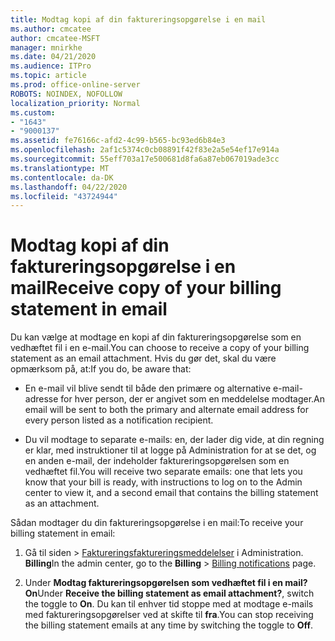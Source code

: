 ```yaml
---
title: Modtag kopi af din faktureringsopgørelse i en mail
ms.author: cmcatee
author: cmcatee-MSFT
manager: mnirkhe
ms.date: 04/21/2020
ms.audience: ITPro
ms.topic: article
ms.prod: office-online-server
ROBOTS: NOINDEX, NOFOLLOW
localization_priority: Normal
ms.custom:
- "1643"
- "9000137"
ms.assetid: fe76166c-afd2-4c99-b565-bc93ed6b84e3
ms.openlocfilehash: 2af1c5374c0cb08891f42f83e2a5e54ef17e914a
ms.sourcegitcommit: 55eff703a17e500681d8fa6a87eb067019ade3cc
ms.translationtype: MT
ms.contentlocale: da-DK
ms.lasthandoff: 04/22/2020
ms.locfileid: "43724944"
---
```

# <a name="receive-copy-of-your-billing-statement-in-email"></a><span data-ttu-id="bcdce-102">Modtag kopi af din faktureringsopgørelse i en mail</span><span class="sxs-lookup"><span data-stu-id="bcdce-102">Receive copy of your billing statement in email</span></span>

<span data-ttu-id="bcdce-103">Du kan vælge at modtage en kopi af din faktureringsopgørelse som en vedhæftet fil i en e-mail.</span><span class="sxs-lookup"><span data-stu-id="bcdce-103">You can choose to receive a copy of your billing statement as an email attachment.</span></span> <span data-ttu-id="bcdce-104">Hvis du gør det, skal du være opmærksom på, at:</span><span class="sxs-lookup"><span data-stu-id="bcdce-104">If you do, be aware that:</span></span>
  
- <span data-ttu-id="bcdce-105">En e-mail vil blive sendt til både den primære og alternative e-mail-adresse for hver person, der er angivet som en meddelelse modtager.</span><span class="sxs-lookup"><span data-stu-id="bcdce-105">An email will be sent to both the primary and alternate email address for every person listed as a notification recipient.</span></span>

- <span data-ttu-id="bcdce-106">Du vil modtage to separate e-mails: en, der lader dig vide, at din regning er klar, med instruktioner til at logge på Administration for at se det, og en anden e-mail, der indeholder faktureringsopgørelsen som en vedhæftet fil.</span><span class="sxs-lookup"><span data-stu-id="bcdce-106">You will receive two separate emails: one that lets you know that your bill is ready, with instructions to log on to the Admin center to view it, and a second email that contains the billing statement as an attachment.</span></span>

<span data-ttu-id="bcdce-107">Sådan modtager du din faktureringsopgørelse i en mail:</span><span class="sxs-lookup"><span data-stu-id="bcdce-107">To receive your billing statement in email:</span></span>
  
1. <span data-ttu-id="bcdce-108">Gå til siden \> [Faktureringsfaktureringsmeddelelser](https://go.microsoft.com/fwlink/p/?linkid=853212) i Administration. **Billing**</span><span class="sxs-lookup"><span data-stu-id="bcdce-108">In the admin center, go to the **Billing** \> [Billing notifications](https://go.microsoft.com/fwlink/p/?linkid=853212) page.</span></span>

2. <span data-ttu-id="bcdce-109">Under **Modtag faktureringsopgørelsen som vedhæftet fil i en mail?** **On**</span><span class="sxs-lookup"><span data-stu-id="bcdce-109">Under **Receive the billing statement as email attachment?**, switch the toggle to **On**.</span></span> <span data-ttu-id="bcdce-110">Du kan til enhver tid stoppe med at modtage e-mails med faktureringsopgørelser ved at skifte til **fra**.</span><span class="sxs-lookup"><span data-stu-id="bcdce-110">You can stop receiving the billing statement emails at any time by switching the toggle to **Off**.</span></span>
